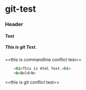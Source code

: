 # git-test

### Header

#### Test

##### This is git Test.

==this is commandline conflict test==

```html
    <h1>This is Html Text.<h1>
    <b>Bold<b>
```

==this is git conflict test==

